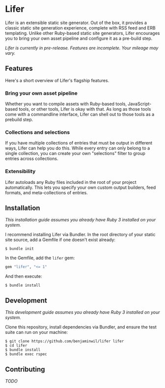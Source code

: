 # Lifer

Lifer is an extensible static site generator. Out of the box, it provides a
classic static site generation experience, complete with RSS feed and ERB
templating. Unlike other Ruby-based static site generators, Lifer encourages you
to bring your own asset pipeline and configure it as a pre-build step.

_Lifer is currently in pre-release. Features are incomplete. Your mileage may
vary._

## Features

Here's a short overview of Lifer's flagship features.

### Bring your own asset pipeline

Whether you want to compile assets with Ruby-based tools, JavaScript-based
tools, or other tools, Lifer is okay with that. As long as those tools come with
a commandline interface, Lifer can shell out to those tools as a prebuild step.

### Collections and selections

If you have multiple collections of entries that must be output in different
ways, Lifer can help you do this. While every entry can only belong to a single
collection, you can create your own "selections" filter to group entries across
collections.

### Extensibility

Lifer autoloads any Ruby files included in the root of your project
automatically. This lets you specify your own custom output builders, feed
formats, and meta-collections of entries.

## Installation

_This installation guide assumes you already have Ruby 3 installed on your
system._

I recommend installing Lifer via Bundler. In the root directory of your static
site source, add a Gemfile if one doesn't exist already:

    $ bundle init

In the Gemfile, add the `lifer` gem:

```ruby
gem "lifer", "<= 1"
```

And then execute:

    $ bundle install

## Development

_This development guide assumes you already have Ruby 3 installed on your
system._

Clone this repository, install dependencies via Bundler, and ensure the test
suite can run on your machine:

    $ git clone https://github.com/benjaminwil/lifer lifer
    $ cd lifer
    $ bundle install
    $ bundle exec rspec

## Contributing

_TODO_
